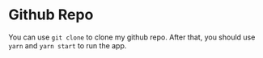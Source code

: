 # Github Repo

You can use `git clone` to clone my github repo. After that, you should use `yarn` and `yarn start` to run the app.
